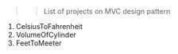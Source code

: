 >> List of projects on MVC design pattern  

1. CelsiusToFahrenheit  
2. VolumeOfCylinder  
3. FeetToMeeter